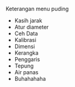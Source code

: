 Keterangan menu puding

* Kasih jarak
* Atur diameter
* Ceh Data
* Kalibrasi
* Dimensi
* Kerangka
* Penggaris
* Tepung
* Air panas
* Buhahahaha

